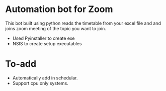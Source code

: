 # Automation bot for Zoom
This bot built using python reads the timetable from your excel file and and joins zoom meeting of the topic you want to join.

- Used Pyinstaller to create exe
- NSIS to create setup executables

# To-add
- Automatically add in schedular.
- Support cpu only systems.
